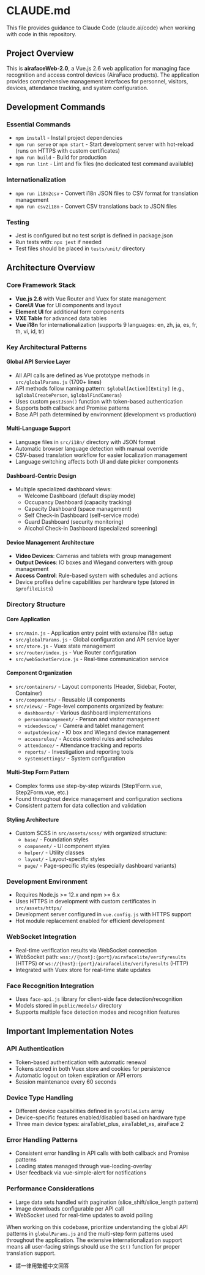 # CLAUDE.md

This file provides guidance to Claude Code (claude.ai/code) when working with code in this repository.

## Project Overview

This is **airafaceWeb-2.0**, a Vue.js 2.6 web application for managing face recognition and access control devices (AiraFace products). The application provides comprehensive management interfaces for personnel, visitors, devices, attendance tracking, and system configuration.

## Development Commands

### Essential Commands
- `npm install` - Install project dependencies
- `npm run serve` or `npm start` - Start development server with hot-reload (runs on HTTPS with custom certificates)
- `npm run build` - Build for production
- `npm run lint` - Lint and fix files (no dedicated test command available)

### Internationalization
- `npm run i18n2csv` - Convert i18n JSON files to CSV format for translation management
- `npm run csv2i18n` - Convert CSV translations back to JSON files

### Testing
- Jest is configured but no test script is defined in package.json
- Run tests with: `npx jest` if needed
- Test files should be placed in `tests/unit/` directory

## Architecture Overview

### Core Framework Stack
- **Vue.js 2.6** with Vue Router and Vuex for state management
- **CoreUI Vue** for UI components and layout
- **Element UI** for additional form components
- **VXE Table** for advanced data tables
- **Vue i18n** for internationalization (supports 9 languages: en, zh, ja, es, fr, th, vi, id, tr)

### Key Architectural Patterns

#### Global API Service Layer
- All API calls are defined as Vue prototype methods in `src/globalParams.js` (1700+ lines)
- API methods follow naming pattern: `$global[Action][Entity]` (e.g., `$globalCreatePerson`, `$globalFindCameras`)
- Uses custom `postJson()` function with token-based authentication
- Supports both callback and Promise patterns
- Base API path determined by environment (development vs production)

#### Multi-Language Support
- Language files in `src/i18n/` directory with JSON format
- Automatic browser language detection with manual override
- CSV-based translation workflow for easier localization management
- Language switching affects both UI and date picker components

#### Dashboard-Centric Design
- Multiple specialized dashboard views:
  - Welcome Dashboard (default display mode)
  - Occupancy Dashboard (capacity tracking)
  - Capacity Dashboard (space management)  
  - Self Check-in Dashboard (self-service mode)
  - Guard Dashboard (security monitoring)
  - Alcohol Check-in Dashboard (specialized screening)

#### Device Management Architecture
- **Video Devices**: Cameras and tablets with group management
- **Output Devices**: IO boxes and Wiegand converters with group management  
- **Access Control**: Rule-based system with schedules and actions
- Device profiles define capabilities per hardware type (stored in `$profileLists`)

### Directory Structure

#### Core Application
- `src/main.js` - Application entry point with extensive i18n setup
- `src/globalParams.js` - Global configuration and API service layer
- `src/store.js` - Vuex state management
- `src/router/index.js` - Vue Router configuration
- `src/webSocketService.js` - Real-time communication service

#### Component Organization
- `src/containers/` - Layout components (Header, Sidebar, Footer, Container)
- `src/components/` - Reusable UI components
- `src/views/` - Page-level components organized by feature:
  - `dashboards/` - Various dashboard implementations
  - `personsmanagement/` - Person and visitor management
  - `videodevice/` - Camera and tablet management
  - `outputdevice/` - IO box and Wiegand device management
  - `accessrules/` - Access control rules and schedules
  - `attendance/` - Attendance tracking and reports
  - `reports/` - Investigation and reporting tools
  - `systemsettings/` - System configuration

#### Multi-Step Form Pattern
- Complex forms use step-by-step wizards (Step1Form.vue, Step2Form.vue, etc.)
- Found throughout device management and configuration sections
- Consistent pattern for data collection and validation

#### Styling Architecture
- Custom SCSS in `src/assets/scss/` with organized structure:
  - `base/` - Foundation styles
  - `component/` - UI component styles
  - `helper/` - Utility classes
  - `layout/` - Layout-specific styles
  - `page/` - Page-specific styles (especially dashboard variants)

### Development Environment
- Requires Node.js >= 12.x and npm >= 6.x
- Uses HTTPS in development with custom certificates in `src/assets/https/`
- Development server configured in `vue.config.js` with HTTPS support
- Hot module replacement enabled for efficient development

### WebSocket Integration
- Real-time verification results via WebSocket connection
- WebSocket path: `wss://{host}:{port}/airafacelite/verifyresults` (HTTPS) or `ws://{host}:{port}/airafacelite/verifyresults` (HTTP)
- Integrated with Vuex store for real-time state updates

### Face Recognition Integration
- Uses `face-api.js` library for client-side face detection/recognition
- Models stored in `public/models/` directory
- Supports multiple face detection modes and recognition features

## Important Implementation Notes

### API Authentication
- Token-based authentication with automatic renewal
- Tokens stored in both Vuex store and cookies for persistence
- Automatic logout on token expiration or API errors
- Session maintenance every 60 seconds

### Device Type Handling  
- Different device capabilities defined in `$profileLists` array
- Device-specific features enabled/disabled based on hardware type
- Three main device types: airaTablet_plus, airaTablet_xs, airaFace 2

### Error Handling Patterns
- Consistent error handling in API calls with both callback and Promise patterns
- Loading states managed through vue-loading-overlay
- User feedback via vue-simple-alert for notifications

### Performance Considerations
- Large data sets handled with pagination (slice_shift/slice_length pattern)
- Image downloads configurable per API call
- WebSocket used for real-time updates to avoid polling

When working on this codebase, prioritize understanding the global API patterns in `globalParams.js` and the multi-step form patterns used throughout the application. The extensive internationalization support means all user-facing strings should use the `$t()` function for proper translation support.
- 請一律用繁體中文回答